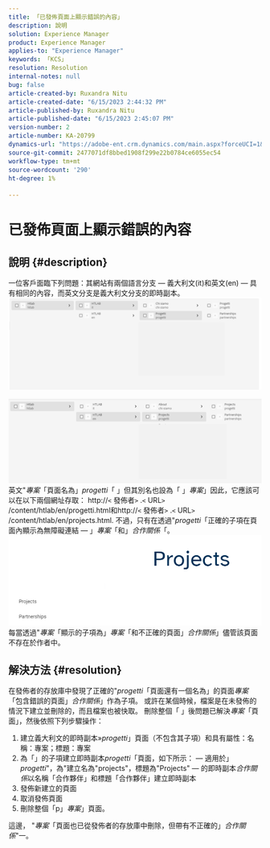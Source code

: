 ```yaml
---
title: 「已發佈頁面上顯示錯誤的內容」
description: 說明
solution: Experience Manager
product: Experience Manager
applies-to: "Experience Manager"
keywords: 「KCS」
resolution: Resolution
internal-notes: null
bug: false
article-created-by: Ruxandra Nitu
article-created-date: "6/15/2023 2:44:32 PM"
article-published-by: Ruxandra Nitu
article-published-date: "6/15/2023 2:45:07 PM"
version-number: 2
article-number: KA-20799
dynamics-url: "https://adobe-ent.crm.dynamics.com/main.aspx?forceUCI=1&pagetype=entityrecord&etn=knowledgearticle&id=7a1eb21e-8b0b-ee11-8f6e-6045bd0067ea"
source-git-commit: 2477071df8bbed1908f299e22b0784ce6055ec54
workflow-type: tm+mt
source-wordcount: '290'
ht-degree: 1%

---
```


# 已發佈頁面上顯示錯誤的內容

## 說明 {#description}


一位客戶面臨下列問題：其網站有兩個語言分支 — 義大利文(it)和英文(en) — 具有相同的內容，而英文分支是義大利文分支的即時副本。
![](assets/___7b1eb21e-8b0b-ee11-8f6e-6045bd0067ea___.png)

![](assets/___801eb21e-8b0b-ee11-8f6e-6045bd0067ea___.png)
英文&quot;*專案*「頁面名為」*progetti*「 」但其別名也設為「 」*專案*」因此，它應該可以在以下兩個網址存取： http://`<` 發佈者`>` .`<` URL`>` /content/htlab/en/progetti.html和http://`<` 發佈者`>` .`<` URL`>` /content/htlab/en/projects.html.
不過，只有在透過&quot;*progetti*「正確的子項在頁面內顯示為無障礙連結 — 」*專案*「和」*合作關係*「。
![](assets/___821eb21e-8b0b-ee11-8f6e-6045bd0067ea___.png)
每當透過&quot;*專案*「顯示的子項為」*專案*「和不正確的頁面」*合作關係*」儘管該頁面不存在於作者中。


## 解決方法 {#resolution}


在發佈者的存放庫中發現了正確的&quot;*progetti*「頁面還有一個名為」的頁面&#x200B;*專案*「包含錯誤的頁面」*合作關係*」作為子項。
或許在某個時候，檔案是在未發佈的情況下建立並刪除的，而且檔案也被快取。
刪除整個「 」後問題已解決*專案*「頁面」，然後依照下列步驟操作：

1. 建立義大利文的即時副本»*progetti*」頁面（不包含其子項）和具有屬性：名稱：專案；標題：專案
2. 為「」的子項建立即時副本&#x200B;*progetti*「頁面，如下所示： — 適用於」*progetti*&quot;，為&quot;建立名為&quot;projects&quot;，標題為&quot;Projects&quot; — 的即時副本&#x200B;*合作關係*&#x200B;以名稱「合作夥伴」和標題「合作夥伴」建立即時副本
3. 發佈新建立的頁面
4. 取消發佈頁面
5. 刪除整個「p」*專案*」頁面。

這邊， &quot;*專案*「頁面也已從發佈者的存放庫中刪除，但帶有不正確的」*合作關係*&quot;一。
